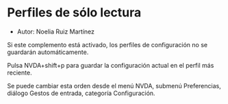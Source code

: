 # Perfiles de sólo lectura

* Autor: Noelia Ruiz Martínez

Si este complemento está activado, los perfiles de configuración no se
guardarán automáticamente.

Pulsa NVDA+shift+p para guardar la configuración actual en el perfil más
reciente.

Se puede cambiar esta orden desde el menú NVDA, submenú Preferencias,
diálogo Gestos de entrada, categoría Configuración.
